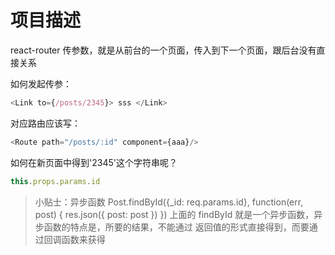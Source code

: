# 项目描述

react-router 传参数，就是从前台的一个页面，传入到下一个页面，跟后台没有直接关系

如何发起传参：

```js
<Link to={/posts/2345}> sss </Link>
```

对应路由应该写：
```js
<Route path="/posts/:id" component={aaa}/>
```
如何在新页面中得到'2345'这个字符串呢？

```js
this.props.params.id
```

>小贴士：异步函数 Post.findById({_id: req.params.id}, function(err, post) { res.json({ post: post }) }) 上面的 findById 就是一个异步函数，异步函数的特点是，所要的结果，不能通过 返回值的形式直接得到，而要通过回调函数来获得
